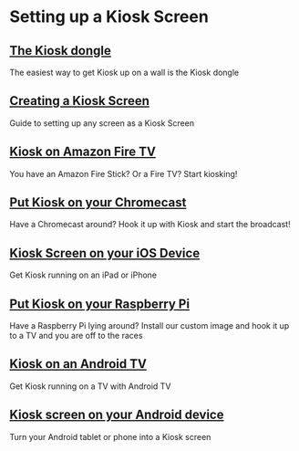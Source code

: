 # Setting up a Kiosk Screen

## [The Kiosk dongle](./the-kiosk-dongle)
The easiest way to get Kiosk up on a wall is the Kiosk dongle

## [Creating a Kiosk Screen](./creating-a-kiosk-screen)
Guide to setting up any screen as a Kiosk Screen

## [Kiosk on Amazon Fire TV](./kiosk-on-amazong-fire-tv)
You have an Amazon Fire Stick? Or a Fire TV? Start kiosking!

## [Put Kiosk on your Chromecast](./kiosk-on-chromecast)
Have a Chromecast around? Hook it up with Kiosk and start the broadcast!

## [Kiosk Screen on your iOS Device](./kiosk-on-ios)
Get Kiosk running on an iPad or iPhone

## [Put Kiosk on your Raspberry Pi](./kiosk-on-raspberry-pi)
Have a Raspberry Pi lying around? Install our custom image and hook it up to a TV and you are off to the races

## [Kiosk on an Android TV](./kiosk-on-android-tv)
Get Kiosk running on a TV with Android TV

## [Kiosk screen on your Android device](./kiosk-on-android)
Turn your Android tablet or phone into a Kiosk screen
